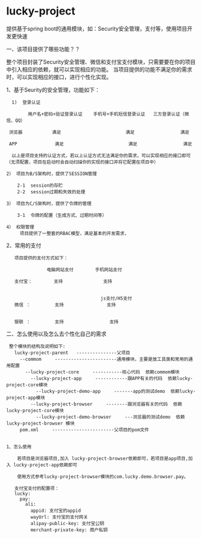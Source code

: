 # lucky-project
提供基于spring boot的通用模块，如：Security安全管理，支付等，使用项目开发更快速

一、该项目提供了哪些功能？？

   整个项目封装了Security安全管理、微信和支付宝支付模块，只需要要在你的项目中引入相应的依赖，就可以实现相应的功能。
当项目提供的功能不满足你的需求时，可以实现相应的接口，进行个性化实现。


   1、基于Seurity的安全管理，功能如下：
   
      1)  登录认证
      
            用户名+密码+验证登录认证    手机号+手机短信登录认证   三方登录认证（微信、QQ）
            
     浏览器           满足                        满足                 满足
  
     APP              满足                        满足                 满足
   
      以上是项目支持的认证方式，若以上认证方式无法满足你的需求，可以实现相应的接口即可（无须配置，项目在启动时会自动扫描你的实现的接口并将它配置在项目中）
      
    2） 项目为B/S架构时，提供了SESSION管理
    
        2-1  session的存贮
        2-2  session过期和失效的处理
        
    3） 项目为C/S架构时，提供了令牌的管理
    
        3-1  令牌的配置（生成方式、过期时间等）
        
    4） 权限管理
         项目提供了一整套的RBAC模型，满足基本的开发需求，
       
     
   2、常用的支付
    
       项目提供的支付方式如下：
                 
                   电脑网站支付        手机网站支付     
                   
       支付宝：        支持               支持           
       
       
                                       js支付/H5支付
       微信 ：         支持                支持          
       
       
       银联 ：         支持                 支持        
       
二、怎么使用以及怎么去个性化自己的需求

     整个模块的结构及说明如下:
       lucky-project-parent   ---------------父项目
         --commom     -----------------------通用模块，主要是放工具类和常用的通用配置                  
           --lucky-project-core     -----------核心代码  依赖commom模块
             --lucky-project-app     ------------跟APP有关的代码  依赖lucky-project-core模块
               --lucky-project-demo-app     -------app的测试demo  依赖lucky-project-app模块
             --lucky-project-browser     --------跟浏览器有关的代码  依赖lucky-project-core模块
               --lucky-project-demo-browser     ---浏览器的测试demo  依赖lucky-project-browser 模块
         pom.xml     -----------------------父项目的pom文件
       
       
    1、怎么使用
       
        若项目是浏览器项目,加入 lucky-project-browser依赖即可，若项目是app项目,加入 lucky-project-app依赖即可
        
        使用方式参考lucky-project-browser模块的com.lucky.demo.browser.pay。
       
       支付宝支付的配置项：
       lucky:
         pay:
           ali:
             appid: 支付宝的appid
             wayUrl: 支付宝的支付网关
             alipay-public-key: 支付宝公钥
             merchant-private-key: 商户私钥
             
           

        
        
             
             
                         
       
        
